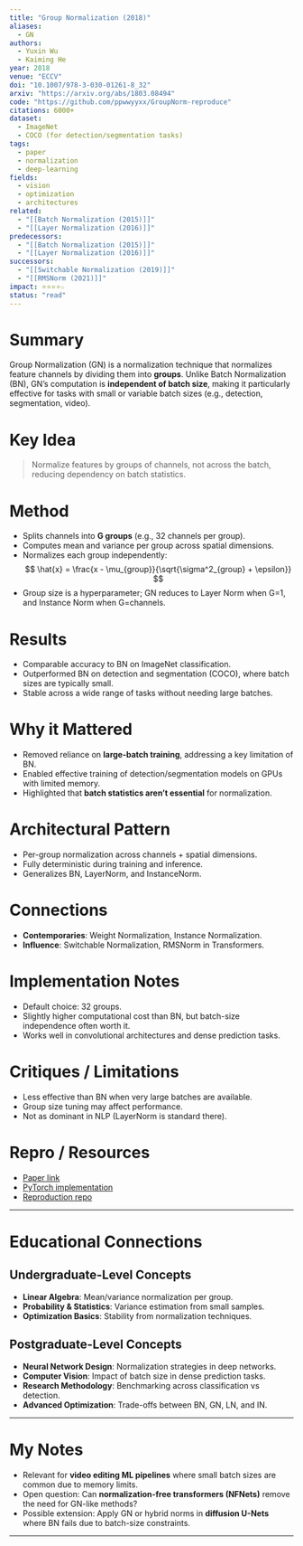 ```yaml
---
title: "Group Normalization (2018)"
aliases: 
  - GN
authors:
  - Yuxin Wu
  - Kaiming He
year: 2018
venue: "ECCV"
doi: "10.1007/978-3-030-01261-8_32"
arxiv: "https://arxiv.org/abs/1803.08494"
code: "https://github.com/ppwwyyxx/GroupNorm-reproduce"
citations: 6000+
dataset:
  - ImageNet
  - COCO (for detection/segmentation tasks)
tags:
  - paper
  - normalization
  - deep-learning
fields:
  - vision
  - optimization
  - architectures
related:
  - "[[Batch Normalization (2015)]]"
  - "[[Layer Normalization (2016)]]"
predecessors:
  - "[[Batch Normalization (2015)]]"
  - "[[Layer Normalization (2016)]]"
successors:
  - "[[Switchable Normalization (2019)]]"
  - "[[RMSNorm (2021)]]"
impact: ⭐⭐⭐⭐☆
status: "read"
---
```


# Summary
Group Normalization (GN) is a normalization technique that normalizes feature channels by dividing them into **groups**. Unlike Batch Normalization (BN), GN’s computation is **independent of batch size**, making it particularly effective for tasks with small or variable batch sizes (e.g., detection, segmentation, video).

# Key Idea
> Normalize features by groups of channels, not across the batch, reducing dependency on batch statistics.

# Method
- Splits channels into **G groups** (e.g., 32 channels per group).  
- Computes mean and variance per group across spatial dimensions.  
- Normalizes each group independently:  
  $$
  \hat{x} = \frac{x - \mu_{group}}{\sqrt{\sigma^2_{group} + \epsilon}}
  $$  
- Group size is a hyperparameter; GN reduces to Layer Norm when G=1, and Instance Norm when G=channels.  

# Results
- Comparable accuracy to BN on ImageNet classification.  
- Outperformed BN on detection and segmentation (COCO), where batch sizes are typically small.  
- Stable across a wide range of tasks without needing large batches.  

# Why it Mattered
- Removed reliance on **large-batch training**, addressing a key limitation of BN.  
- Enabled effective training of detection/segmentation models on GPUs with limited memory.  
- Highlighted that **batch statistics aren’t essential** for normalization.  

# Architectural Pattern
- Per-group normalization across channels + spatial dimensions.  
- Fully deterministic during training and inference.  
- Generalizes BN, LayerNorm, and InstanceNorm.  

# Connections
- **Contemporaries**: Weight Normalization, Instance Normalization.  
- **Influence**: Switchable Normalization, RMSNorm in Transformers.  

# Implementation Notes
- Default choice: 32 groups.  
- Slightly higher computational cost than BN, but batch-size independence often worth it.  
- Works well in convolutional architectures and dense prediction tasks.  

# Critiques / Limitations
- Less effective than BN when very large batches are available.  
- Group size tuning may affect performance.  
- Not as dominant in NLP (LayerNorm is standard there).  

# Repro / Resources
- [Paper link](https://arxiv.org/abs/1803.08494)  
- [PyTorch implementation](https://pytorch.org/docs/stable/generated/torch.nn.GroupNorm.html)  
- [Reproduction repo](https://github.com/ppwwyyxx/GroupNorm-reproduce)  

---

# Educational Connections

## Undergraduate-Level Concepts
- **Linear Algebra**: Mean/variance normalization per group.  
- **Probability & Statistics**: Variance estimation from small samples.  
- **Optimization Basics**: Stability from normalization techniques.  

## Postgraduate-Level Concepts
- **Neural Network Design**: Normalization strategies in deep networks.  
- **Computer Vision**: Impact of batch size in dense prediction tasks.  
- **Research Methodology**: Benchmarking across classification vs detection.  
- **Advanced Optimization**: Trade-offs between BN, GN, LN, and IN.  

---

# My Notes
- Relevant for **video editing ML pipelines** where small batch sizes are common due to memory limits.  
- Open question: Can **normalization-free transformers (NFNets)** remove the need for GN-like methods?  
- Possible extension: Apply GN or hybrid norms in **diffusion U-Nets** where BN fails due to batch-size constraints.  

---
